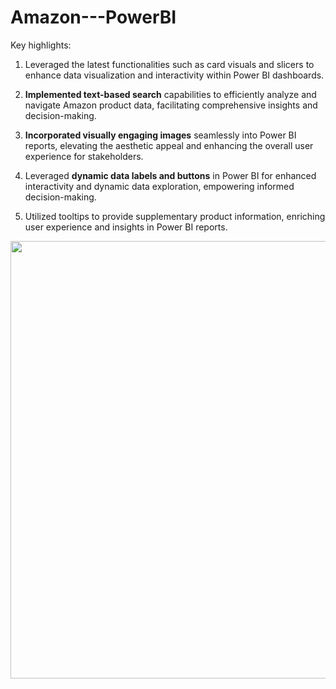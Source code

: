 # Amazon---PowerBI
Key highlights:

1. Leveraged the latest functionalities such as card visuals and slicers to enhance data visualization and interactivity within Power BI dashboards.
   
2. **Implemented text-based search** capabilities to efficiently analyze and navigate Amazon product data, facilitating comprehensive insights and decision-making.

3. **Incorporated visually engaging images** seamlessly into Power BI reports, elevating the aesthetic appeal and enhancing the overall user experience for stakeholders.

4. Leveraged **dynamic data labels and buttons** in Power BI for enhanced interactivity and dynamic data exploration, empowering informed decision-making.
  
5. Utilized tooltips to provide supplementary product information, enriching user experience and insights in Power BI reports.

<img align="center" width="700" src="https://github.com/amitgajkal/PowerBI-Amazon/blob/main/Resources/Final.gif" />
